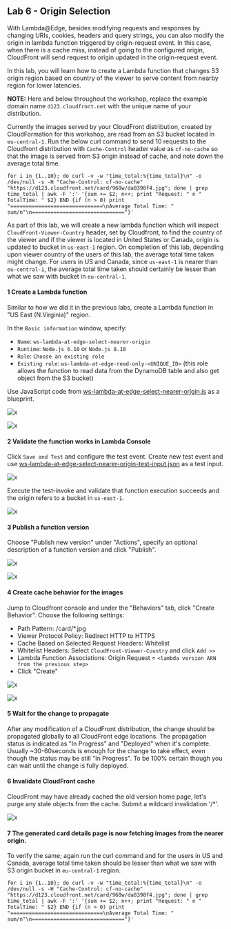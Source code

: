 ## Lab 6 - Origin Selection

With Lambda@Edge, besides modifying requests and responses by changing URIs, cookies, headers and query strings, you can also modify the origin in lambda function triggered by origin-request event. In this case, when there is a cache miss, instead of going to the configured origin, CloudFront will send request to origin updated in the origin-request event.

In this lab, you will learn how to create a Lambda function that changes S3 origin region based on country of the viewer to serve content from nearby region for lower latencies. 

**NOTE:** Here and below throughout the workshop, replace the example domain name `d123.cloudfront.net` with the unique name of your distribution.

Currently the images served by your CloudFront distribution, created by CloudFormation for this workshop, are read from an S3 bucket located in `eu-central-1`. 
Run the below curl command to send 10 requests to the Cloudfront distribution with `Cache-Control` header value as `cf-no-cache` so that the image is served from S3 origin instead of cache, and note down the average total time.
```
for i in {1..10}; do curl -v -w "time_total:%{time_total}\n" -o /dev/null -s -H "Cache-Control: cf-no-cache" "https://d123.cloudfront.net/card/960w/da8398f4.jpg"; done | grep time_total | awk -F ':' '{sum += $2; n++; print "Request: " n "  TotalTime: " $2} END {if (n > 0) print "==============================\nAverage Total Time: " sum/n"\n=============================="}'
```
As part of this lab, we will create a new lambda function which will inspect `CloudFront-Viewer-Country` header, set by Cloudfront, to find the country of the viewer and if the viewer is located in United States or Canada, origin is updated to bucket in `us-east-1` region. On completion of this lab, depending upon viewer country of the users of this lab, the average total time taken might change. For users in US and Canada, since `us-east-1` is nearer than `eu-central-1`, the average total time taken should certainly be lesser than what we saw with bucket in `eu-central-1`.

#### 1 Create a Lambda function

Similar to how we did it in the previous labs, create a Lambda function in "US East (N.Virginia)" region.

In the `Basic information` window, specify:
* `Name`: `ws-lambda-at-edge-select-nearer-origin`
* `Runtime`: `Node.js 6.10` or `Node.js 8.10`
* `Role`: `Choose an existing role`
* `Existing role`: `ws-lambda-at-edge-read-only-<UNIQUE_ID>` (this role allows the function to read data from the DynamoDB table and also get object from the S3 bucket)

Use JavaScript code from [ws-lambda-at-edge-select-nearer-origin.js](./ws-lambda-at-edge-select-nearer-origin.js) as a blueprint.

![x](./img/pic-1-create-function-select-nearer-origin.png)

![x](./img/pic-1-create-function-select-nearer-origin2.png)

#### 2 Validate the function works in Lambda Console

Click `Save and Test` and configure the test event. Create new test event and use [ws-lambda-at-edge-select-nearer-origin-test-input.json](./ws-lambda-at-edge-select-nearer-origin-test-input.json) as a test input.

![x](./img/pic-2-configure-test-event.png)

Execute the test-invoke and validate that function execution succeeds and the origin refers to a bucket in `us-east-1`.

![x](./img/pic-3-test-invoke-select-nearer-origin.png)

#### 3 Publish a function version

Choose "Publish new version" under "Actions", specify an optional description of a function version and click "Publish".

![x](./img/pic-4-publish-function-version.png)

![x](./img/pic-4-publish-function-version2.png)


#### 4 Create cache behavior for the images 

Jump to Cloudfront console and under the "Behaviors" tab, click "Create Behavior". Choose the following settings:
* Path Pattern: /card/*.jpg
* Viewer Protocol Policy: Redirect HTTP to HTTPS
* Cache Based on Selected Request Headers: Whitelist
* Whitelist Headers: Select `CloudFront-Viewer-Country` and click `Add >>`
* Lambda Function Associations: Origin Request = `<lambda version ARN from the previous step>`
* Click "Create"

![x](./img/pic-5-create-new-behavior.png)

![x](./img/pic-5-create-new-behavior2.png)

#### 5 Wait for the change to propagate

After any modification of a CloudFront distribution, the change should be propagated globally to all CloudFront edge locations. The propagation status is indicated as "In Progress" and "Deployed" when it's complete. Usually ~30-60seconds is enough for the change to take effect, even though the status may be still "In Progress". To be 100% certain though you can wait until the change is fully deployed.

#### 6 Invalidate CloudFront cache

CloudFront may have already cached the old version home page, let's purge any stale objects from the cache. Submit a wildcard invalidation '/*'.

![x](./img/pic-6-invalidate.png)

#### 7 The generated card details page is now fetching images from the nearer origin.

To verify the same; again run the curl command and for the users in US and Canada, average total time taken should be lesser than what we saw with S3 origin bucket in `eu-central-1` region.
```
for i in {1..10}; do curl -v -w "time_total:%{time_total}\n" -o /dev/null -s -H "Cache-Control: cf-no-cache" "https://d123.cloudfront.net/card/960w/da8398f4.jpg"; done | grep time_total | awk -F ':' '{sum += $2; n++; print "Request: " n "  TotalTime: " $2} END {if (n > 0) print "==============================\nAverage Total Time: " sum/n"\n=============================="}'
```  

